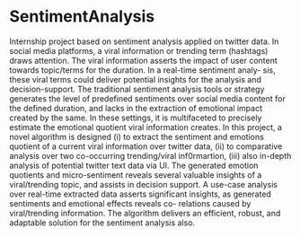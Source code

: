 # SentimentAnalysis
Internship project based on sentiment analysis applied on twitter data.
In social media platforms, a viral information or trending term (hashtags) draws attention. The viral
information asserts the impact of user content towards topic/terms for the duration. In a real-time sentiment analy-
sis, these viral terms could deliver potential insights for the analysis and decision-support. The traditional sentiment
analysis tools or strategy generates the level of predefined sentiments over social media content for the defined
duration, and lacks in the extraction of emotional impact created by the same. In these settings, it is multifaceted to
precisely estimate the emotional quotient viral information creates.
In this project, a novel algorithm is designed (i) to extract the sentiment and emotions quotient of a current viral
information over twitter data, (ii) to comparative analysis over two co-occurring trending/viral inf0rmartion, (iii)
also in-depth analysis of potential twitter text data via UI. The generated emotion quotients and micro-sentiment
reveals several valuable insights of a viral/trending topic, and assists in decision support. A use-case analysis over
real-time extracted data asserts significant insights, as generated sentiments and emotional effects reveals co-
relations caused by viral/trending information. The algorithm delivers an efficient, robust, and adaptable solution
for the sentiment analysis also.
